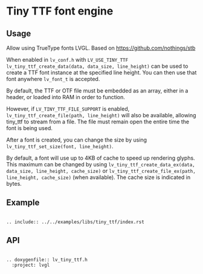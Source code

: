 # Tiny TTF font engine

## Usage

Allow using TrueType fonts LVGL. Based on https://github.com/nothings/stb

When enabled in `lv_conf.h` with `LV_USE_TINY_TTF` `lv_tiny_ttf_create_data(data, data_size, line_height)` can be used to create a TTF font instance at the specified line height. You can then use that font anywhere `lv_font_t` is accepted.

By default, the TTF or OTF file must be embedded as an array, either in a header, or loaded into RAM in order to function.

However, if `LV_TINY_TTF_FILE_SUPPORT` is enabled, `lv_tiny_ttf_create_file(path, line_height)` will also be available, allowing tiny_ttf to stream from a file. The file must remain open the entire time the font is being used.

After a font is created, you can change the size by using `lv_tiny_ttf_set_size(font, line_height)`.

By default, a font will use up to 4KB of cache to speed up rendering glyphs. This maximum can be changed by using `lv_tiny_ttf_create_data_ex(data, data_size, line_height, cache_size)` or `lv_tiny_ttf_create_file_ex(path, line_height, cache_size)` (when available). The cache size is indicated in bytes.

## Example
```eval_rst

.. include:: ../../examples/libs/tiny_ttf/index.rst

```

## API

```eval_rst

.. doxygenfile:: lv_tiny_ttf.h
  :project: lvgl

